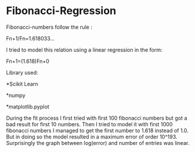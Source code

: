 # Fibonacci-Regression
Fibonacci-numbers follow the rule :

Fn+1/Fn=1.618033...

I tried to model this relation using a linear regression in the form:

Fn+1=(1.618)Fn+0

Library used:

  *Scikit Learn
  
  *numpy
  
  *matplotlib.pyplot
  
  
During the fit process I first tried with first 100 fibonacci numbers but got a bad result for first 10 numbers.
Then I tried to model it with first 1000 fibonacci numbers I managed to get the first number to 1.618 instead of 1.0.
But in doing so the model resulted in a maximum error of order 10^193.
Surprisingly the graph between log(error)  and number of entries was linear.
